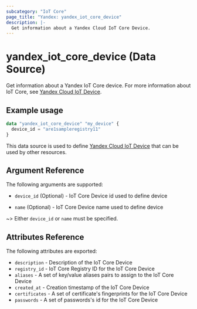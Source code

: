 ```yaml
---
subcategory: "IoT Core"
page_title: "Yandex: yandex_iot_core_device"
description: |-
  Get information about a Yandex Cloud IoT Core Device.
---
```


# yandex_iot_core_device (Data Source)

Get information about a Yandex IoT Core device. For more information about IoT Core, see [Yandex Cloud IoT Device](https://cloud.yandex.com/docs/iot-core/quickstart).

## Example usage

```terraform
data "yandex_iot_core_device" "my_device" {
  device_id = "are1sampleregistry11"
}
```

This data source is used to define [Yandex Cloud IoT Device](https://cloud.yandex.com/docs/iot-core/quickstart) that can be used by other resources.

## Argument Reference

The following arguments are supported:

* `device_id` (Optional) - IoT Core Device id used to define device

* `name` (Optional) - IoT Core Device name used to define device

~> Either `device_id` or `name` must be specified.

## Attributes Reference

The following attributes are exported:

* `description` - Description of the IoT Core Device
* `registry_id` - IoT Core Registry ID for the IoT Core Device
* `aliases` - A set of key/value aliases pairs to assign to the IoT Core Device
* `created_at` - Creation timestamp of the IoT Core Device
* `certificates` - A set of certificate's fingerprints for the IoT Core Device
* `passwords` - A set of passwords's id for the IoT Core Device
